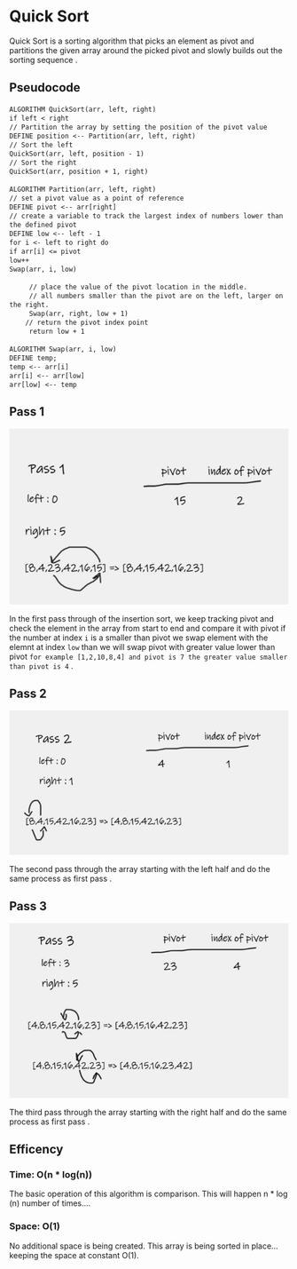 # Quick Sort
Quick Sort is a sorting algorithm that picks an element as pivot and partitions the given array around the picked pivot and slowly builds out the sorting sequence .

## Pseudocode

    ALGORITHM QuickSort(arr, left, right)
    if left < right
    // Partition the array by setting the position of the pivot value
    DEFINE position <-- Partition(arr, left, right)
    // Sort the left
    QuickSort(arr, left, position - 1)
    // Sort the right
    QuickSort(arr, position + 1, right)
    
    ALGORITHM Partition(arr, left, right)
    // set a pivot value as a point of reference
    DEFINE pivot <-- arr[right]
    // create a variable to track the largest index of numbers lower than the defined pivot
    DEFINE low <-- left - 1
    for i <- left to right do
    if arr[i] <= pivot
    low++
    Swap(arr, i, low)
    
         // place the value of the pivot location in the middle.
         // all numbers smaller than the pivot are on the left, larger on the right.
         Swap(arr, right, low + 1)
        // return the pivot index point
         return low + 1
    
    ALGORITHM Swap(arr, i, low)
    DEFINE temp;
    temp <-- arr[i]
    arr[i] <-- arr[low]
    arr[low] <-- temp


## Pass 1
![Pass 1](./assets/pass1.JPG)

In the first pass through of the insertion sort, we keep tracking pivot and check the element in the array from start to end and compare it with pivot if the number at index `i` is a smaller than pivot we swap element with the elemnt at index `low` than we will swap pivot with greater value lower than pivot `for example [1,2,10,8,4] and pivot is 7 the greater value smaller than pivot is 4`   .

## Pass 2
![Pass 2](./assets/pass2.JPG)

The second pass through the array starting with the left half and do the same process as first pass .  

## Pass 3
![Pass 3](./assets/pass3.JPG)

The third pass through the array starting with the right half and do the same process as first pass .

## Efficency

### Time: O(n * log(n))
The basic operation of this algorithm is comparison. This will happen n * log (n) number of times….
### Space: O(1)
No additional space is being created. This array is being sorted in place…keeping the space at constant O(1).


